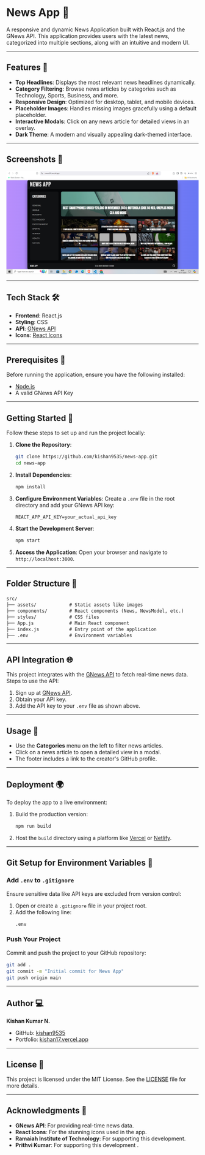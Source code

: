 


# News App 📰

A responsive and dynamic News Application built with React.js and the GNews API. This application provides users with the latest news, categorized into multiple sections, along with an intuitive and modern UI.

---

## Features 🚀

- **Top Headlines**: Displays the most relevant news headlines dynamically.
- **Category Filtering**: Browse news articles by categories such as Technology, Sports, Business, and more.
- **Responsive Design**: Optimized for desktop, tablet, and mobile devices.
- **Placeholder Images**: Handles missing images gracefully using a default placeholder.
- **Interactive Modals**: Click on any news article for detailed views in an overlay.
- **Dark Theme**: A modern and visually appealing dark-themed interface.

---

## Screenshots 🌟

![App Screenshot](https://github.com/kishan9535/News-app/raw/main/screenshots/exampl1.png)

---

## Tech Stack 🛠️

- **Frontend**: React.js
- **Styling**: CSS
- **API**: [GNews API](https://gnews.io)
- **Icons**: [React Icons](https://react-icons.github.io/react-icons)

---

## Prerequisites 🔧

Before running the application, ensure you have the following installed:
- [Node.js](https://nodejs.org)
- A valid GNews API Key

---

## Getting Started 🚀

Follow these steps to set up and run the project locally:

1. **Clone the Repository**:
   ```bash
   git clone https://github.com/kishan9535/news-app.git
   cd news-app
   ```

2. **Install Dependencies**:
   ```bash
   npm install
   ```

3. **Configure Environment Variables**:
   Create a `.env` file in the root directory and add your GNews API key:
   ```env
   REACT_APP_API_KEY=your_actual_api_key
   ```

4. **Start the Development Server**:
   ```bash
   npm start
   ```

5. **Access the Application**:
   Open your browser and navigate to `http://localhost:3000`.

---

## Folder Structure 📂

```
src/
├── assets/            # Static assets like images
├── components/        # React components (News, NewsModel, etc.)
├── styles/            # CSS files
├── App.js             # Main React component
├── index.js           # Entry point of the application
├── .env               # Environment variables
```

---

## API Integration 🌐

This project integrates with the [GNews API](https://gnews.io) to fetch real-time news data. Steps to use the API:

1. Sign up at [GNews API](https://gnews.io).
2. Obtain your API key.
3. Add the API key to your `.env` file as shown above.

---

## Usage 📖

- Use the **Categories** menu on the left to filter news articles.
- Click on a news article to open a detailed view in a modal.
- The footer includes a link to the creator's GitHub profile.

---

## Deployment 🌍

To deploy the app to a live environment:
1. Build the production version:
   ```bash
   npm run build
   ```
2. Host the `build` directory using a platform like [Vercel](https://vercel.com) or [Netlify](https://www.netlify.com).

---

## Git Setup for Environment Variables 🔑

### Add `.env` to `.gitignore`
Ensure sensitive data like API keys are excluded from version control:
1. Open or create a `.gitignore` file in your project root.
2. Add the following line:
   ```
   .env
   ```

### Push Your Project
Commit and push the project to your GitHub repository:
```bash
git add .
git commit -m "Initial commit for News App"
git push origin main
```

---

## Author 💻

**Kishan Kumar N.**  
- GitHub: [kishan9535](https://github.com/kishan9535)  
- Portfolio: [kishan17.vercel.app](https://kishan17.vercel.app)

---

## License 📜

This project is licensed under the MIT License. See the [LICENSE](LICENSE) file for more details.

---

## Acknowledgments 🙌

- **GNews API**: For providing real-time news data.
- **React Icons**: For the stunning icons used in the app.
- **Ramaiah Institute of Technology**: For supporting this development.
- **Prithvi Kumar**: For supporting this development .
